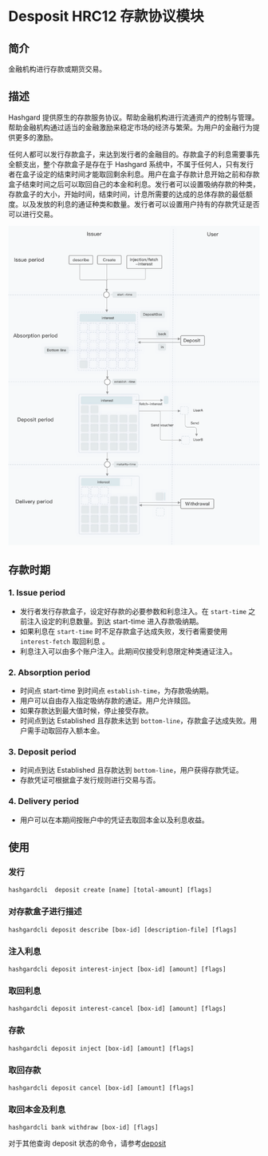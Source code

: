 # Desposit HRC12 存款协议模块

## 简介
金融机构进行存款或期货交易。
## 描述
Hashgard 提供原生的存款服务协议。帮助金融机构进行流通资产的控制与管理。帮助金融机构通过适当的金融激励来稳定市场的经济与繁荣。为用户的金融行为提供更多的激励。

任何人都可以发行存款盒子，来达到发行者的金融目的。存款盒子的利息需要事先全额支出，整个存款盒子是存在于 Hashgard 系统中，不属于任何人，只有发行者在盒子设定的结束时间才能取回剩余利息。用户在盒子存款计息开始之前和存款盒子结束时间之后可以取回自己的本金和利息。发行者可以设置吸纳存款的种类，存款盒子的大小，开始时间，结束时间，计息所需要的达成的总体存款的最低额度。以及发放的利息的通证种类和数量。发行者可以设置用户持有的存款凭证是否可以进行交易。

<a data-fancybox  href="img/depositbox.png">![img/deposit.png](img/deposit.png)</a>

## 存款时期

### 1. Issue period
- 发行者发行存款盒子，设定好存款的必要参数和利息注入。在 `start-time` 之前注入设定的利息数量。到达 start-time 进入存款吸纳期。
- 如果利息在 `start-time` 时不足存款盒子达成失败，发行者需要使用 `interest-fetch` 取回利息 。
- 利息注入可以由多个账户注入。此期间仅接受利息限定种类通证注入。

### 2. Absorption period

- 时间点 start-time 到时间点 `establish-time`，为存款吸纳期。
- 用户可以自由存入指定吸纳存款的通证。用户允许赎回。
- 如果存款达到最大值时候，停止接受存款。
- 时间点到达 Established 且存款未达到 `bottom-line`，存款盒子达成失败。用户需手动取回存入额本金。

### 3. Deposit period

- 时间点到达 Established 且存款达到 `bottom-line`，用户获得存款凭证。
- 存款凭证可根据盒子发行规则进行交易与否。

### 4. Delivery period
- 用户可以在本期间按账户中的凭证去取回本金以及利息收益。

## 使用

### 发行
```shell
hashgardcli  deposit create [name] [total-amount] [flags]
```

### 对存款盒子进行描述
```shell
hashgardcli deposit describe [box-id] [description-file] [flags]
```
### 注入利息
```shell
hashgardcli deposit interest-inject [box-id] [amount] [flags]
```

### 取回利息

```shell
hashgardcli deposit interest-cancel [box-id] [amount] [flags]
```

### 存款
```shell
hashgardcli deposit inject [box-id] [amount] [flags]
```

### 取回存款
```shell
hashgardcli deposit cancel [box-id] [amount] [flags]
```
### 取回本金及利息
```shell
hashgardcli bank withdraw [box-id] [flags]
```


对于其他查询 deposit 状态的命令，请参考[deposit](../cli/hashgardcli/deposit/README.md)
